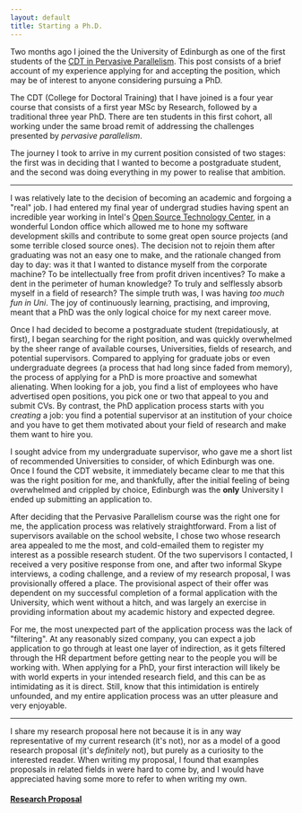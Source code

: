 ```yaml
---
layout: default
title: Starting a Ph.D.
---
```


Two months ago I joined the the University of Edinburgh as one of the
first students of the
[CDT in Pervasive Parallelism](http://pervasiveparallelism.inf.ed.ac.uk/).
This post consists of a brief account of my experience applying for
and accepting the position, which may be of interest to anyone
considering pursuing a PhD.

The CDT (College for Doctoral Training) that I have joined is a four
year course that consists of a first year MSc by Research, followed by
a traditional three year PhD. There are ten students in this first
cohort, all working under the same broad remit of addressing the
challenges presented by *pervasive parallelism*.

The journey I took to arrive in my current position consisted of two
stages: the first was in deciding that I wanted to become a
postgraduate student, and the second was doing everything in my power
to realise that ambition.

----

I was relatively late to the decision of becoming an academic and
forgoing a "real" job. I had entered my final year of undergrad
studies having spent an incredible year working in Intel's
[Open Source Technology Center](https://01.org/), in a wonderful
London office which allowed me to hone my software development skills
and contribute to some great open source projects (and some terrible
closed source ones). The decision not to rejoin them after graduating
was not an easy one to make, and the rationale changed from day to
day: was it that I wanted to distance myself from the corporate
machine? To be intellectually free from profit driven incentives? To
make a dent in the perimeter of human knowledge?  To truly and
selflessly absorb myself in a field of research?  The simple truth
was, I was having *too much fun in Uni*. The joy of continuously
learning, practising, and improving, meant that a PhD was the only
logical choice for my next career move.

Once I had decided to become a postgraduate student (trepidatiously,
at first), I began searching for the right position, and was quickly
overwhelmed by the sheer range of available courses, Universities,
fields of research, and potential supervisors. Compared to applying
for graduate jobs or even undergraduate degrees (a process that had
long since faded from memory), the process of applying for a PhD is
more proactive and somewhat alienating. When looking for a job, you
find a list of employees who have advertised open positions, you pick
one or two that appeal to you and submit CVs. By contrast, the PhD
application process starts with you *creating* a job: you find a
potential supervisor at an institution of your choice and you have to
get them motivated about your field of research and make them want to
hire you.

I sought advice from my undergraduate supervisor, who gave me a short
list of recommended Universities to consider, of which Edinburgh was
one. Once I found the CDT website, it immediately became clear to me
that this was the right position for me, and thankfully, after the
initial feeling of being overwhelmed and crippled by choice, Edinburgh
was the **only** University I ended up submitting an application to.

After deciding that the Pervasive Parallelism course was the right one
for me, the application process was relatively straightforward. From a
list of supervisors available on the school website, I chose two whose
research area appealed to me the most, and cold-emailed them to
register my interest as a possible research student. Of the two
supervisors I contacted, I received a very positive response from one,
and after two informal Skype interviews, a coding challenge, and a
review of my research proposal, I was provisionally offered a
place. The provisional aspect of their offer was dependent on my
successful completion of a formal application with the University,
which went without a hitch, and was largely an exercise in providing
information about my academic history and expected degree.

For me, the most unexpected part of the application process was the
lack of "filtering". At any reasonably sized company, you can expect a
job application to go through at least one layer of indirection, as it
gets filtered through the HR department before getting near to the
people you will be working with. When applying for a PhD, your first
interaction will likely be with world experts in your intended
research field, and this can be as intimidating as it is
direct. Still, know that this intimidation is entirely unfounded, and
my entire application process was an utter pleasure and very
enjoyable.

----

I share my research proposal here not because it is in any way
representative of my current research (it's not), nor as a model of a
good research proposal (it's *definitely* not), but purely as a
curiosity to the interested reader. When writing my proposal, I found
that examples proposals in related fields in were hard to come by, and
I would have appreciated having some more to refer to when writing my
own.

#### [Research Proposal](/u/ed/application.pdf)
